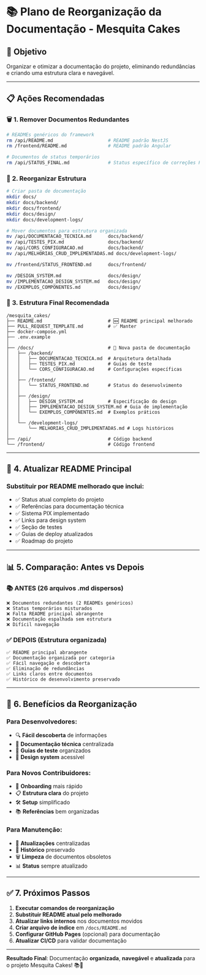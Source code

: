 # 📚 Plano de Reorganização da Documentação - Mesquita Cakes

## 🎯 **Objetivo**
Organizar e otimizar a documentação do projeto, eliminando redundâncias e criando uma estrutura clara e navegável.

---

## 📋 **Ações Recomendadas**

### 🗑️ **1. Remover Documentos Redundantes**
```bash
# READMEs genéricos do framework
rm /api/README.md                    # README padrão NestJS
rm /frontend/README.md               # README padrão Angular

# Documentos de status temporários
rm /api/STATUS_FINAL.md              # Status específico de correções PIX
```

### 📁 **2. Reorganizar Estrutura**
```bash
# Criar pasta de documentação
mkdir docs/
mkdir docs/backend/
mkdir docs/frontend/
mkdir docs/design/
mkdir docs/development-logs/

# Mover documentos para estrutura organizada
mv /api/DOCUMENTACAO_TECNICA.md      docs/backend/
mv /api/TESTES_PIX.md                docs/backend/
mv /api/CORS_CONFIGURACAO.md         docs/backend/
mv /api/MELHORIAS_CRUD_IMPLEMENTADAS.md docs/development-logs/

mv /frontend/STATUS_FRONTEND.md      docs/frontend/

mv /DESIGN_SYSTEM.md                 docs/design/
mv /IMPLEMENTACAO_DESIGN_SYSTEM.md   docs/design/
mv /EXEMPLOS_COMPONENTES.md          docs/design/
```

### 📝 **3. Estrutura Final Recomendada**
```
/mesquita_cakes/
├── README.md                        # 🆕 README principal melhorado
├── PULL_REQUEST_TEMPLATE.md         # ✅ Manter
├── docker-compose.yml              
├── .env.example
│
├── /docs/                           # 📁 Nova pasta de documentação
│   ├── /backend/
│   │   ├── DOCUMENTACAO_TECNICA.md  # Arquitetura detalhada
│   │   ├── TESTES_PIX.md            # Guias de teste
│   │   └── CORS_CONFIGURACAO.md     # Configurações específicas
│   │
│   ├── /frontend/
│   │   └── STATUS_FRONTEND.md       # Status do desenvolvimento
│   │
│   ├── /design/
│   │   ├── DESIGN_SYSTEM.md         # Especificação do design
│   │   ├── IMPLEMENTACAO_DESIGN_SYSTEM.md # Guia de implementação
│   │   └── EXEMPLOS_COMPONENTES.md  # Exemplos práticos
│   │
│   └── /development-logs/
│       └── MELHORIAS_CRUD_IMPLEMENTADAS.md # Logs históricos
│
├── /api/                            # Código backend
└── /frontend/                       # Código frontend
```

---

## 🔄 **4. Atualizar README Principal**

### **Substituir por README melhorado que inclui:**
- ✅ Status atual completo do projeto
- ✅ Referências para documentação técnica
- ✅ Sistema PIX implementado
- ✅ Links para design system
- ✅ Seção de testes
- ✅ Guias de deploy atualizados
- ✅ Roadmap do projeto

---

## 📊 **5. Comparação: Antes vs Depois**

### **📚 ANTES (26 arquivos .md dispersos)**
```
❌ Documentos redundantes (2 READMEs genéricos)
❌ Status temporários misturados
❌ Falta README principal abrangente
❌ Documentação espalhada sem estrutura
❌ Difícil navegação
```

### **✅ DEPOIS (Estrutura organizada)**
```
✅ README principal abrangente
✅ Documentação organizada por categoria
✅ Fácil navegação e descoberta
✅ Eliminação de redundâncias
✅ Links claros entre documentos
✅ Histórico de desenvolvimento preservado
```

---

## 🎯 **6. Benefícios da Reorganização**

### **Para Desenvolvedores:**
- 🔍 **Fácil descoberta** de informações
- 📖 **Documentação técnica** centralizada
- 🧪 **Guias de teste** organizados
- 🎨 **Design system** acessível

### **Para Novos Contribuidores:**
- 🚀 **Onboarding** mais rápido
- 📋 **Estrutura clara** do projeto
- 🛠️ **Setup** simplificado
- 📚 **Referências** bem organizadas

### **Para Manutenção:**
- 🔄 **Atualizações** centralizadas
- 📝 **Histórico** preservado
- 🗑️ **Limpeza** de documentos obsoletos
- 📊 **Status** sempre atualizado

---

## ✅ **7. Próximos Passos**

1. **Executar comandos de reorganização**
2. **Substituir README atual pelo melhorado**
3. **Atualizar links internos** nos documentos movidos
4. **Criar arquivo de índice** em `/docs/README.md`
5. **Configurar GitHub Pages** (opcional) para documentação
6. **Atualizar CI/CD** para validar documentação

---

**Resultado Final**: Documentação **organizada**, **navegável** e **atualizada** para o projeto Mesquita Cakes! 📚🧁

